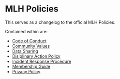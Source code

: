 # MLH Policies
This serves as a changelog to the official MLH Policies.

Contained within are:
- [Code of Conduct](code-of-conduct.md)
- [Community Values](community-values.md)
- [Data Sharing](data-sharing.md)
- [Disiplinary Action Policy](disciplinary-action.md)
- [Incident Response Procedure](incident-response.md)
- [Membership Guide](membership-guide.md)
- [Privacy Policy](privacy-policy.md)
